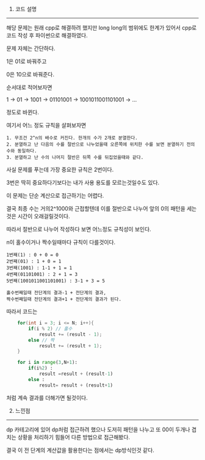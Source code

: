 1. 코드 설명
<hr>

해당 문제는 원래 cpp로 해결하려 했지만 long long의 범위에도 한계가 있어서 cpp로 코드 작성 후 파이썬으로 해결하였다.

문제 자체는 간단하다.

1은 01로 바꿔주고

0은 10으로 바꿔준다.

순서대로 적어보자면

1 -> 01 -> 1001 -> 01101001 -> 1001011001101001 -> ... 

정도로 바뀐다.

여기서 어느 정도 규칙을 살펴보자면

    1. 무조건 2^n의 배수로 커진다. 한개의 수가 2개로 분열한다.
    2. 분열하고 난 다음의 수를 절반으로 나누었을때 오른쪽에 위치한 수를 보면 분열하기 전의 수와 동일하다.
    3. 분열하고 난 수의 나머지 절반은 뒤쪽 수를 뒤집었을때와 같다.
   
사실 문제를 푸는데 가장 중요한 규칙은 2번이다.

3번은 딱히 중요하다기보다는 내가 사용 용도를 모르는것일수도 있다.

이 문제는 단순 계산으로 접근하기는 어렵다.

결국 최종 수는 거의2^1000와 근접할텐데 이를 절반으로 나누어 앞의 0의 패턴을 세는것은 시간이 오래걸릴것이다.

따라서 절반으로 나누어 작성하다 보면 어느정도 규칙성이 보인다.

n이 홀수이거나 짝수일때마다 규칙이 다를것이다.

    1번째(1) : 0 + 0 = 0
    2번째(01) : 1 + 0 = 1
    3번째(1001) : 1-1 + 1 = 1
    4번째(01101001) : 2 + 1 = 3
    5번째(1001011001101001) : 3-1 + 3 = 5

    홀수번째일때 전단계의 결과-1 + 전단계의 결과,
    짝수번째일때 전단계의 결과+1 + 전단계의 결과가 된다.

 따라서 코드는

```cpp
    for(int i = 3; i <= N; i++){
        if(i % 2) // 홀수
            result += (result - 1);
        else // 짝
            result += (result + 1);
    }
```
```python
    for i in range(3,N+1):
        if(i%2) :
            result =result + (result-1)
        else :
            result= result + (result+1)
```
처럼 계속 결과를 더해가면 될것이다.

2. 느낀점
<hr>

dp 카테고리에 있어 dp처럼 접근하려 했으나 도저히 패턴을 나누고 또 00이 두개나 겹치는 상황을 처리하기 힘들어 다른 방법으로 접근해봤다.

결국 이 전 단계의 계산값을 활용한다는 점에서는 dp방식인것 같다.